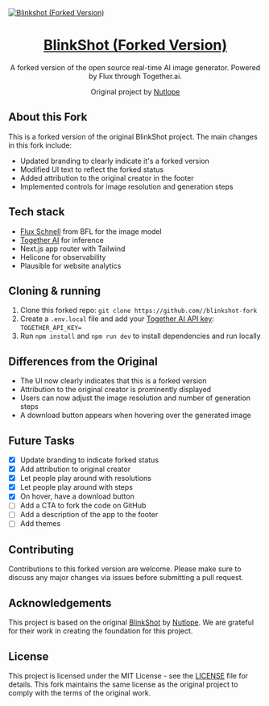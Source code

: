 <a href="https://www.blinkshot.io">
  <img alt="Blinkshot (Forked Version)" src="./public/og-image.png">
  <h1 align="center">BlinkShot (Forked Version)</h1>
</a>

<p align="center">
  A forked version of the open source real-time AI image generator. Powered by Flux through Together.ai.
</p>

<p align="center">
  Original project by <a href="https://github.com/Nutlope">Nutlope</a>
</p>

## About this Fork

This is a forked version of the original BlinkShot project. The main changes in this fork include:

- Updated branding to clearly indicate it's a forked version
- Modified UI text to reflect the forked status
- Added attribution to the original creator in the footer
- Implemented controls for image resolution and generation steps

## Tech stack

- [Flux Schnell](https://www.dub.sh/together-flux/) from BFL for the image model
- [Together AI](https://www.dub.sh/together-ai) for inference
- Next.js app router with Tailwind
- Helicone for observability
- Plausible for website analytics

## Cloning & running

1. Clone this forked repo: `git clone https://github.com//blinkshot-fork`
2. Create a `.env.local` file and add your [Together AI API key](https://www.dub.sh/together-ai): `TOGETHER_API_KEY=`
3. Run `npm install` and `npm run dev` to install dependencies and run locally

## Differences from the Original

- The UI now clearly indicates that this is a forked version
- Attribution to the original creator is prominently displayed
- Users can now adjust the image resolution and number of generation steps
- A download button appears when hovering over the generated image

## Future Tasks

- [x] Update branding to indicate forked status
- [x] Add attribution to original creator
- [x] Let people play around with resolutions
- [x] Let people play around with steps
- [x] On hover, have a download button
- [ ] Add a CTA to fork the code on GitHub
- [ ] Add a description of the app to the footer
- [ ] Add themes

## Contributing

Contributions to this forked version are welcome. Please make sure to discuss any major changes via issues before submitting a pull request.

## Acknowledgements

This project is based on the original [BlinkShot](https://github.com/Nutlope/blinkshot) by [Nutlope](https://github.com/Nutlope). We are grateful for their work in creating the foundation for this project.

## License

This project is licensed under the MIT License - see the [LICENSE](LICENSE) file for details. This fork maintains the same license as the original project to comply with the terms of the original work.
